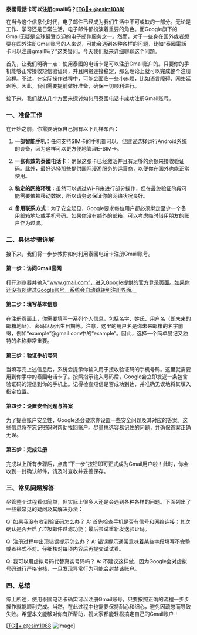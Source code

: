 **泰國電話卡可以注册gmail吗？[[TG💪+ @esim1088](https://t.me/s/esim1088)]**

在当今这个信息化时代，电子邮件已经成为我们生活中不可或缺的一部分。无论是工作、学习还是日常生活，电子邮件都扮演着重要的角色。而Google旗下的Gmail无疑是全球最受欢迎的电子邮件服务之一。然而，对于一些身在国外或者想要在国外注册Gmail账号的人来说，可能会遇到各种各样的问题，比如“泰國電話卡可以注册gmail吗？”这类疑问。今天我们就来详细聊聊这个问题。

首先，让我们明确一点：使用泰國的电话卡是可以注册Gmail账户的。只要你的手机能够正常接收短信验证码，并且网络连接稳定，那么理论上就可以完成整个注册流程。不过，在实际操作过程中，可能会面临一些小麻烦，比如语言障碍、网络延迟等。因此，我们需要提前做好准备，确保一切顺利进行。

接下来，我们就从几个方面来探讨如何用泰國电话卡成功注册Gmail账号。

### 一、准备工作

在开始之前，你需要确保自己拥有以下几样东西：

1. **一部智能手机**：任何支持SIM卡的手机都可以，但建议选择运行Android系统的设备，因为这样可以更方便地管理E-SIM卡。
   
2. **一张有效的泰國电话卡**：确保这张卡已经激活并且有足够的余额来接收验证码。此外，最好选择那些提供国际漫游服务的运营商，以便你在国外也能正常使用。

3. **稳定的网络环境**：虽然可以通过Wi-Fi来进行部分操作，但在最终验证阶段可能需要依赖移动数据，所以请务必保证你的网络状况良好。

4. **备用联系方式**：为了安全起见，Google要求每位用户都必须绑定至少一个备用邮箱地址或手机号码。如果你没有额外的邮箱，可以考虑临时借用朋友的账户作为过渡。

### 二、具体步骤详解

接下来，我们将一步步教你如何利用泰國电话卡注册Gmail账号。

#### 第一步：访问Gmail官网

打开浏览器并输入“www.gmail.com”，进入Google提供的官方登录页面。如果你还没有创建过Google账号，系统会自动跳转到注册界面。

#### 第二步：填写基本信息

在注册页面上，你需要填写一系列个人信息，包括名字、姓氏、用户名（即未来的邮箱地址）、密码以及出生日期等。注意，这里的用户名是你未来邮箱的名字前缀，例如“example”@gmail.com中的“example”。因此，选择一个简单易记又独特的名称非常重要。

#### 第三步：验证手机号码

当填写完上述信息后，系统会提示你输入用于接收验证码的手机号码。这里就需要用到你手中的泰國电话卡了。按照指示输入号码后，Google会立即发送一条包含验证码的短信到你的手机上。记得检查短信是否成功到达，并准确无误地将其填入指定位置。

#### 第四步：设置安全问题与答案

为了提高账户安全性，Google还会要求你设置一些安全问题及其对应的答案。这些信息将在忘记密码时帮助找回账户。尽量挑选容易记住的问题，并确保答案正确无误。

#### 第五步：完成注册

完成以上所有步骤后，点击“下一步”按钮即可正式成为Gmail用户啦！此时，你会收到一封确认邮件，请及时查收并妥善保存。

### 三、常见问题解答

尽管整个过程看似简单，但实际上很多人还是会遇到各种各样的问题。下面列出了一些最常见的疑问及其解决办法：

Q: 如果我没有收到验证码怎么办？
A: 首先检查手机是否有信号和网络连接；其次确认是否开启了垃圾邮件过滤功能；最后尝试重新发送验证码。

Q: 注册过程中出现错误提示怎么办？
A: 错误提示通常意味着某些字段填写不完整或者格式不对。仔细核对每项内容后再提交试试看。

Q: 我可以用虚拟号码代替真实号码吗？
A: 不建议这样做，因为Google会对虚拟号码进行严格审核，一旦发现异常行为可能会封禁该账户。

### 四、总结

综上所述，使用泰國电话卡确实可以注册Gmail账号，只要按照正确的流程一步步操作就能顺利完成。当然，在此过程中也需要保持耐心和细心，避免因疏忽而导致失败。希望本文能够对你有所帮助，祝大家都能轻松搞定自己的Gmail账户！

[[TG💪+ @esim1088](https://t.me/s/esim1088) ![Image](https://i.postimg.cc/4NQfJmqS/Snipaste-2025-05-13-00-14-12.png)]
